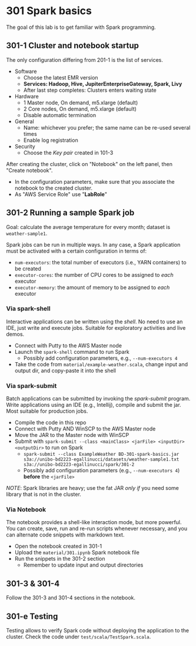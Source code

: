 # 301 Spark basics

The goal of this lab is to get familiar with Spark programming.

## 301-1 Cluster and notebook startup

The only configuration differing from 201-1 is the list of services.

- Software
    - Choose the latest EMR version
    - **Services: Hadoop, Hive, JupiterEnterpriseGateway, Spark, Livy**
    - After last step completes: Clusters enters waiting state
- Hardware
    - 1 Master node, On demand, m5.xlarge (default)
    - 2 Core nodes, On demand, m5.xlarge (default)
    - Disable automatic termination
- General
    - Name: whichever you prefer; the same name can be re-used several times
    - Enable log registration
- Security
    - Choose the *Key pair* created in 101-3
    
After creating the cluster, click on "Notebook" on the left panel, then "Create notebook".
- In the configuration parameters, make sure that you associate the notebook to the created cluster.
- As "AWS Service Role" use "**LabRole**"

## 301-2 Running a sample Spark job

Goal: calculate the average temperature for every month; dataset is ```weather-sample1```.

Spark jobs can be run in multiple ways. 
In any case, a Spark application must be activated
with a certain configuration in terms of:

- ```num-executors```: the total number of executors (i.e., YARN containers) to be created
- ```executor-cores```: the number of CPU cores to be assigned to *each* executor
- ```executor-memory```: the amount of memory to be assigned to *each* executor

### Via spark-shell

Interactive applications can be written using the *shell*. 
No need to use an IDE, just write and execute jobs. 
Suitable for exploratory activities and live demos.

- Connect with Putty to the AWS Master node
- Launch the ```spark-shell``` command to run Spark
    - Possibly add configuration parameters, 
    e.g., ```--num-executors 4```
- Take the code from ```material/example-weather.scala```,
change input and output dir, and copy-paste it into the shell

### Via spark-submit

Batch applications can be submitted by invoking the *spark-submit* program. 
Write applications using an IDE (e.g., Intellij), compile and submit the jar. 
Most suitable for production jobs.

- Compile the code in this repo
- Connect with Putty AND WinSCP to the AWS Master node
- Move the JAR to the Master node with WinSCP
- Submit with ```spark-submit --class <mainClass> <jarFile> <inputDir> <outputDir>``` to run on Spark
    - ```spark-submit --class ExampleWeather BD-301-spark-basics.jar s3a://unibo-bd2223-egallinucci/datasets/weather-sample1.txt s3a://unibo-bd2223-egallinucci/spark/301-2```
    - Possibly add configuration parameters (e.g., ```--num-executors 4```) **before** the ```<jarFile>```
    

*NOTE*: Spark libraries are heavy; use the fat JAR *only if* you need some library that is not in the cluster.

### Via Notebook

The notebook provides a shell-like interaction mode, but more powerful. 
You can create, save, run and re-run scripts whenever necessary,
 and you can alternate code snippets with markdown text.

- Open the notebook created in 301-1
- Upload the ```material/301.ipynb``` Spark notebook file
- Run the snippets in the 301-2 section
  - Remember to update input and output directories

## 301-3 & 301-4

Follow the 301-3 and 301-4 sections in the notebook.
<!--
Launch the Spark shell and load the ```capra``` and ```divinacommedia``` datasets.

```
val rddCapra = sc.textFile("hdfs:/bigdata/dataset/capra/capra.txt")
val rddDC = sc.textFile("hdfs:/bigdata/dataset/divinacommedia")
```

Try the following actions:
- Show their content (```collect```)
- Count their rows (```count```)
- Split phrases into words (```map``` or ```flatMap```; what’s the difference?)
- Check the results (remember: evaluation is lazy)

## 301-3 From MapReduce to Spark

Reproduce on Spark the exercises done on Hadoop MapReduce on the capra and divinacommedia datasets.

- Jobs:
  - Count the number of occurrences of each word
    - Result: (sopra, 1), (la, 4), …
  - Count the number of occurrences of words of given lengths
    - Result: (2, 4), (5, 8)
  - Count the average length of words given their first letter (hint: check the example in 301-1)
    - Result: (s, 5), (l, 2), …
  - Return the inverted index of words
    - Result: (sopra, (0)), (la, (0, 1)), …
- How does Spark compare with respect to MapReduce? (performance, ease of use)
- How is the output sorted? How can you sort by value?
-->

## 301-e Testing

Testing allows to verify Spark code without 
deploying the application to the cluster.
Check the code under ```test/scala/TestSpark.scala```.
